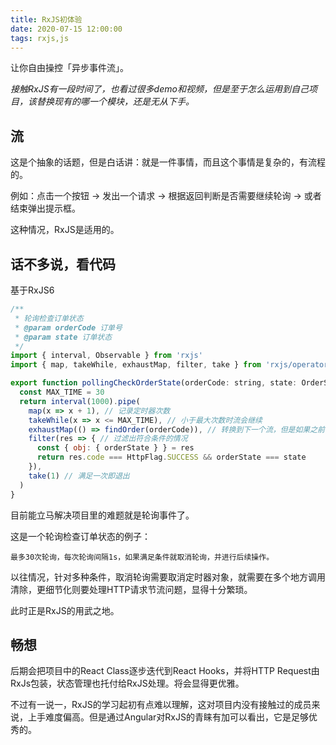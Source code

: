 ```yaml
---
title: RxJS初体验
date: 2020-07-15 12:00:00
tags: rxjs,js
---
```


让你自由操控「异步事件流」。
<!--more-->

*接触RxJS有一段时间了，也看过很多demo和视频，但是至于怎么运用到自己项目，该替换现有的哪一个模块，还是无从下手。*

## 流

这是个抽象的话题，但是白话讲：就是一件事情，而且这个事情是复杂的，有流程的。

例如：点击一个按钮 -> 发出一个请求 -> 根据返回判断是否需要继续轮询 -> 或者结束弹出提示框。

这种情况，RxJS是适用的。

## 话不多说，看代码

基于RxJS6
```javascript
/**
 * 轮询检查订单状态
 * @param orderCode 订单号
 * @param state 订单状态
 */
import { interval, Observable } from 'rxjs'
import { map, takeWhile, exhaustMap, filter, take } from 'rxjs/operators'

export function pollingCheckOrderState(orderCode: string, state: OrderState): Observable<IResponse> {
  const MAX_TIME = 30
  return interval(1000).pipe(
    map(x => x + 1), // 记录定时器次数
    takeWhile(x => x <= MAX_TIME), // 小于最大次数时流会继续
    exhaustMap(() => findOrder(orderCode)), // 转换到下一个流，但是如果之前一个请求没结束，则取消这次请求
    filter(res => { // 过滤出符合条件的情况
      const { obj: { orderState } } = res
      return res.code === HttpFlag.SUCCESS && orderState === state
    }),
    take(1) // 满足一次即退出
  )
}
```

目前能立马解决项目里的难题就是轮询事件了。

这是一个轮询检查订单状态的例子：

`最多30次轮询，每次轮询间隔1s，如果满足条件就取消轮询，并进行后续操作。`

以往情况，针对多种条件，取消轮询需要取消定时器对象，就需要在多个地方调用清除，更细节化则要处理HTTP请求节流问题，显得十分繁琐。

此时正是RxJS的用武之地。

## 畅想

后期会把项目中的React Class逐步迭代到React Hooks，并将HTTP Request由RxJs包装，状态管理也托付给RxJS处理。将会显得更优雅。

不过有一说一，RxJS的学习起初有点难以理解，这对项目内没有接触过的成员来说，上手难度偏高。但是通过Angular对RxJS的青睐有加可以看出，它是足够优秀的。

